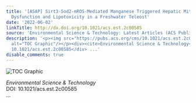```yaml
---
title: '[ASAP] Sirt3-Sod2-mROS-Mediated Manganese Triggered Hepatic Mitochondrial
  Dysfunction and Lipotoxicity in a Freshwater Teleost'
date: '2022-06-02'
linkTitle: http://dx.doi.org/10.1021/acs.est.2c00585
source: 'Environmental Science & Technology: Latest Articles (ACS Publications)'
description: '<p><img src="https://pubs.acs.org/cms/10.1021/acs.est.2c00585/asset/images/medium/es2c00585_0009.gif"
  alt="TOC Graphic"/></p><div><cite>Environmental Science & Technology</cite></div><div>DOI:
  10.1021/acs.est.2c00585</div> ...'
disable_comments: true
---
```

<p><img src="https://pubs.acs.org/cms/10.1021/acs.est.2c00585/asset/images/medium/es2c00585_0009.gif" alt="TOC Graphic"/></p><div><cite>Environmental Science & Technology</cite></div><div>DOI: 10.1021/acs.est.2c00585</div> ...